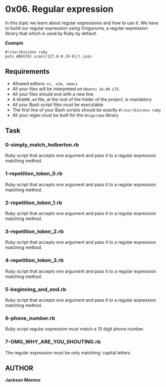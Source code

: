 # 0x06. Regular expression
In this topic we learn about regular expressions and how to use it.
We have to build our regular expression using Oniguruma, a regular expression 
library that which is used by Ruby by default.

**_Example_**

```
#!/usr/bin/env ruby
puts ARGV[0].scan(/127.0.0.[0-9]/).join

```

## Requirements
+ Allowed editors: `vi, vim, emacs`
+ All your files will be interpreted on `Ubuntu 14.04 LTS`
+ All your files should end with a new line
+ A `README.md` file, at the root of the folder of the project, is mandatory
+ All your Bash script files must be executable
+ The first line of your Bash scripts should be exactly `#!/usr/bin/env ruby`
+ All your regex must be built for the `Oniguruma` library

## Task

### 0-simply_match_holberton.rb
Ruby script that accepts one argument and pass it to a regular expression matching method.

### 1-repetition_token_0.rb
Ruby script that accepts one argument and pass it to a regular expression matching method.

### 2-repetition_token_1.rb
Ruby script that accepts one argument and pass it to a regular expression matching method.

### 3-repetition_token_2.rb
Ruby script that accepts one argument and pass it to a regular expression matching method.

### 4-repetition_token_3.rb
Ruby script that accepts one argument and pass it to a regular expression matching method.

### 5-beginning_and_end.rb
Ruby script that accepts one argument and pass it to a regular expression matching method.

### 6-phone_number.rb
Ruby script regular expression must match a 10 digit phone number.

### 7-OMG_WHY_ARE_YOU_SHOUTING.rb
The regular expression must be only matching: capital letters.

## AUTHOR
**Jackson Moreno**

